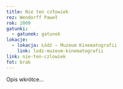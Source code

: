 ```yaml
---
title: Nie ten człowiek
rez: Wendorff Paweł
rok: 2009
gatunki: 
  - gatunek: gatunek
lokacje:
  - lokacja: Łódź – Muzeum Kinematografii
    link: lodz-muzeum-kinematografii
link: nie-ten-czlowiek
fot: brak
---
```

Opis wkrótce…